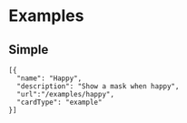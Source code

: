 # Examples

## Simple

```codecard
[{
  "name": "Happy",
  "description": "Show a mask when happy",
  "url":"/examples/happy",
  "cardType": "example"
}]
```